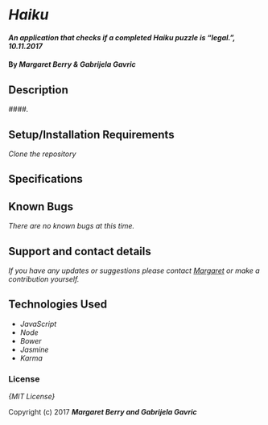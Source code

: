 # _Haiku_

#### _An application that checks if a completed Haiku puzzle is “legal.”, 10.11.2017_

#### By _**Margaret Berry & Gabrijela Gavric**_

## Description

_####._

## Setup/Installation Requirements

_Clone the repository_

## Specifications

## Known Bugs

_There are no known bugs at this time._

## Support and contact details

_If you have any updates or suggestions please contact [Margaret] or make a contribution yourself._

[Margaret]: mailto:margaretshelaghmcgovern@gmail.com

## Technologies Used

* _JavaScript_
* _Node_
* _Bower_
* _Jasmine_
* _Karma_

### License

*{MIT License}*

Copyright (c) 2017 **_Margaret Berry and Gabrijela Gavric_**

